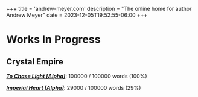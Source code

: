 +++
title = 'andrew-meyer.com'
description = "The online home for author Andrew Meyer"
date = 2023-12-05T19:52:55-06:00
+++

# Works In Progress

## Crystal Empire 
***[To Chase Light [Alpha]](/works/crystal-empire/)***: 100000 / 100000 words (100%)

***[Imperial Heart [Alpha]](/works/crystal-empire-2/)***: 29000 / 100000 words (29%)